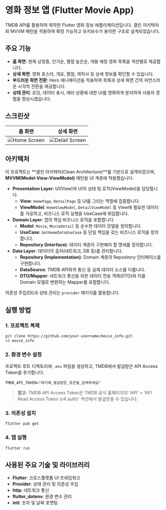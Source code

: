 # 영화 정보 앱 (Flutter Movie App)

TMDB API를 활용하여 제작한 Flutter 영화 정보 애플리케이션입니다. 클린 아키텍처와 MVVM 패턴을 적용하여 확장 가능하고 유지보수가 용이한 구조로 설계되었습니다.

## 주요 기능

- **홈 화면**: 현재 상영중, 인기순, 평점 높은순, 개봉 예정 영화 목록을 섹션별로 제공합니다.
- **상세 화면**: 영화 포스터, 개요, 평점, 제작사 등 상세 정보를 확인할 수 있습니다.
- **부드러운 화면 전환**: Hero 애니메이션을 적용하여 목록과 상세 화면 간의 자연스러운 시각적 전환을 제공합니다.
- **상태 관리**: 로딩, 데이터 표시, 에러 상황에 대한 UI를 명확하게 분리하여 사용자 경험을 향상시켰습니다.

## 스크린샷

| 홈 화면 | 상세 화면 |
| :---: | :---: |
| ![Home Screen](https://user-images.githubusercontent.com/example/homescreen.png) | ![Detail Screen](https://user-images.githubusercontent.com/example/detailscreen.png) |



## 아키텍처

이 프로젝트는 **클린 아키텍처(Clean Architecture)**를 기반으로 설계되었으며, **MVVM(Model-View-ViewModel)** 패턴을 UI 계층에 적용했습니다.

-   **Presentation Layer**: UI(View)와 UI의 상태 및 로직(ViewModel)을 담당합니다.
    -   **View**: `HomePage`, `DetailPage` 등 UI를 그리는 역할에 집중합니다.
    -   **ViewModel**: `HomeViewModel`, `DetailViewModel` 등 View에 필요한 데이터를 가공하고, 비즈니스 로직 실행을 UseCase에 위임합니다.
-   **Domain Layer**: 앱의 핵심 비즈니스 로직을 포함합니다.
    -   **Model**: `Movie`, `MovieDetail` 등 순수한 데이터 모델을 정의합니다.
    -   **UseCase**: `GetHomeDataUseCase` 등 단일 책임을 갖는 비즈니스 로직을 정의합니다.
    -   **Repository (Interface)**: 데이터 계층이 구현해야 할 명세를 정의합니다.
-   **Data Layer**: 데이터의 출처(네트워크, DB 등)를 관리합니다.
    -   **Repository (Implementation)**: Domain 계층의 Repository 인터페이스를 구현합니다.
    -   **DataSource**: TMDB API와의 통신 등 실제 데이터 소스를 다룹니다.
    -   **DTO/Mapper**: 네트워크 통신을 위한 데이터 전송 객체(DTO)와 이를 Domain 모델로 변환하는 Mapper를 포함합니다.

의존성 주입(DI)과 상태 관리는 `provider` 패키지를 활용합니다.

## 실행 방법

### 1. 프로젝트 복제

```bash
git clone https://github.com/your-username/movie_info.git
cd movie_info
```

### 2. 환경 변수 설정

프로젝트 루트 디렉토리에 `.env` 파일을 생성하고, TMDB에서 발급받은 API Access Token을 추가합니다.

```
TMDB_API_TOKEN="여기에_발급받은_토큰을_입력하세요"
```

> **참고**: TMDB API Access Token은 TMDB 공식 홈페이지의 'API' > 'API Read Access Token (v4 auth)' 섹션에서 발급받을 수 있습니다.

### 3. 의존성 설치

```bash
flutter pub get
```

### 4. 앱 실행

```bash
flutter run
```

## 사용된 주요 기술 및 라이브러리

-   **Flutter**: 크로스플랫폼 UI 프레임워크
-   **Provider**: 상태 관리 및 의존성 주입
-   **http**: 네트워크 통신
-   **flutter_dotenv**: 환경 변수 관리
-   **intl**: 숫자 및 날짜 포맷팅

